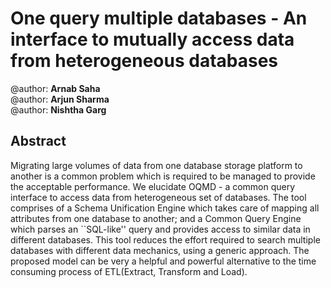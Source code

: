 <h1>One query multiple databases - An interface to mutually access data from heterogeneous databases</h1>
@author: <b>Arnab Saha</b></br>
@author: <b>Arjun Sharma</b></br>
@author: <b>Nishtha Garg</b></br>

<h2>Abstract</h2>
Migrating large volumes of data from one database storage platform to another is a common problem which is required to be managed to provide the acceptable performance. We elucidate OQMD - a common query interface to access data from heterogeneous set of databases. The tool comprises of a Schema Unification Engine which takes care of mapping all attributes from one database to another; and a Common Query Engine which parses an ``SQL-like'' query and provides access to similar data in different databases. This tool reduces the effort required to search multiple databases with different data mechanics, using a generic approach. The proposed model can be very a helpful and powerful alternative to the time consuming process of ETL(Extract, Transform and Load).
